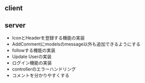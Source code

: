 
## client



## server
- IconとHeaderを登録する機能の実装
- AddCommentにmodelsのmessage以外も追加できるようにする
- followする機能の実装
- Update Userの実装
- ログイン機能の実装
- controllerのエラーハンドリング
- コメントを分かりやすくする
